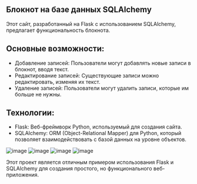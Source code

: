 ## Блокнот на базе данных SQLAlchemy

Этот сайт, разработанный на Flask с использованием SQLAlchemy, предлагает функциональность блокнота.

## Основные возможности:

- Добавление записей: Пользователи могут добавлять новые записи в блокнот, вводя текст.
- Редактирование записей: Существующие записи можно редактировать, изменяя их текст.
- Удаление записей: Пользователи могут удалить записи, которые им больше не нужны.

## Технологии:

- Flask: Веб-фреймворк Python, используемый для создания сайта.
- SQLAlchemy: ORM (Object-Relational Mapper) для Python, который позволяет взаимодействовать с базой данных на уровне объектов.

![image](https://github.com/user-attachments/assets/97bab9ee-2340-4ba0-aefc-b79bfccd0956)
![image](https://github.com/user-attachments/assets/f41a57d2-d31c-42bf-af4e-fd34a62038ac)
![image](https://github.com/user-attachments/assets/603810ac-06f7-45f3-bf69-8a2432f30bb8)
![image](https://github.com/user-attachments/assets/7ee426e2-128e-4bb3-8598-6ad02d2453ed)

Этот проект является отличным примером использования Flask и SQLAlchemy для создания простого, но функционального веб-приложения.
